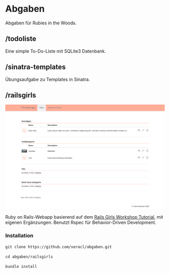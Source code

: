 # Abgaben

Abgaben für Rubies in the Woods.

## /todoliste

Eine simple To-Do-Liste mit SQLite3 Datenbank.

## /sinatra-templates

Übungsaufgabe zu Templates in Sinatra.

## /railsgirls

![Screenshot](/railsgirls/app/assets/images/screenshot_index.png?raw=true "Screenshot der Startseite")

Ruby on Rails-Webapp basierend auf dem [Rails Girls Workshop Tutorial](http://guides.railsgirls.com/app), mit eigenen Ergänzungen. Benutzt Rspec für Behavior-Driven Development.

### Installation

`git clone https://github.com/veracl/abgaben.git`

`cd abgaben/railsgirls`

`bundle install`
